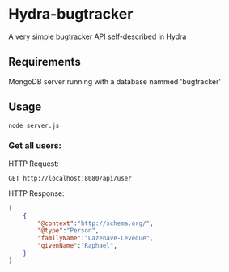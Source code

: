 # Hydra-bugtracker
A very simple bugtracker API self-described in Hydra

## Requirements
MongoDB server running with a database nammed 'bugtracker'

## Usage
```shell
node server.js
```

### Get all users:
HTTP Request:
```
GET http://localhost:8080/api/user
```

HTTP Response:
```json
[
    {
        "@context":"http://schema.org/",
        "@type":"Person",
        "familyName":"Cazenave-Leveque",
        "givenName":"Raphael",
    }
]
```

